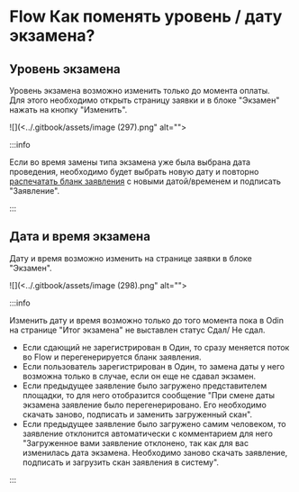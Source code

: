 # Flow Как поменять уровень / дату экзамена?

## Уровень экзамена

Уровень экзамена возможно изменить только до момента оплаты.\
Для этого необходимо открыть страницу заявки и в блоке "Экзамен" нажать на кнопку "Изменить".

![](<../.gitbook/assets/image (297).png" alt=""><figcaption></figcaption></figure>

:::info

Если во время замены типа экзамена уже была выбрана дата проведения, необходимо будет выбрать новую дату и повторно [распечатать бланк заявления](../flow.-rabota-s-dokumentami/pechat-i-zagruzka-zayavlenii.md) с новыми датой/временем и подписать "Заявление".&#x20;

:::

## Дата и время экзамена

Дату и время  возможно изменить на странице заявки в блоке "Экзамен".

![](<../.gitbook/assets/image (298).png" alt=""><figcaption></figcaption></figure>

:::info

Изменить дату и время возможно только до того момента пока в  Odin на странице "Итог экзамена" не выставлен статус Сдал/ Не сдал.



* Если сдающий не зарегистрирован в Один, то сразу меняется поток  во Flow и перегенерируется бланк заявления.
* Если пользователь зарегистрирован в Один, то замена даты у него возможна только в случае, если он еще не сдавал экзамен.
* Если предыдущее заявление было загружено представителем площадки, то для него отобразится сообщение "При смене даты экзамена заявление было перегенерировано. Его необходимо скачать заново, подписать и заменить загруженный скан".
* Если предыдущее заявление было загружено самим человеком, то заявление отклонится автоматически с комментарием для него "Загруженное вами заявление отклонено, так как для вас изменилась дата экзамена. Необходимо заново скачать заявление, подписать и загрузить скан заявления в систему".

:::
